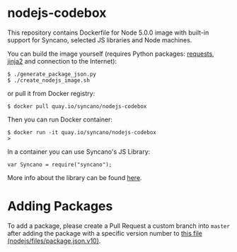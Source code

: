 # nodejs-codebox

This repository contains Dockerfile for Node 5.0.0 image with built-in support for Syncano, selected JS libraries and Node machines.

You can build the image yourself (requires Python packages: [requests](http://docs.python-requests.org/en/latest/), [jinja2](http://jinja.pocoo.org/docs/dev/) and connection to the Internet):

```
$ ./generate_package_json.py
$ ./create_nodejs_image.sh
```

or pull it from Docker registry:

```
$ docker pull quay.io/syncano/nodejs-codebox
```

Then you can run Docker container:

```
$ docker run -it quay.io/syncano/nodejs-codebox
>
```

In a container you can use Syncano's JS Library:

```
var Syncano = require("syncano");
```

More info about the library can be found [here](https://github.com/Syncano/syncano-js-lib).

# Adding Packages

To add a package, please create a Pull Request a custom branch into `master` after adding the package with a specific version number to [this file (nodejs/files/package.json.v10)](https://github.com/Syncano/nodejs-codebox/blob/intercom-sdk/nodejs/files/package.json.v10).
